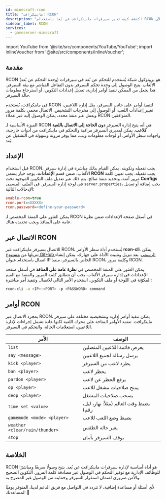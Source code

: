 ```yaml
---
id: minecraft-rcon
title: "ماينكرافت: RCON"
description: "اكتشف كيف تدير سيرفرات ماينكرافت عن بُعد باستخدام RCON للتحكم المرن والآمن وإدارة السيرفر بكفاءة → تعلّم المزيد الآن"
sidebar_label: RCON
services:
  - gameserver-minecraft
---
```


import YouTube from '@site/src/components/YouTube/YouTube';
import InlineVoucher from '@site/src/components/InlineVoucher';

## مقدمة

RCON (وحدة التحكم عن بُعد) هو بروتوكول شبكة يُستخدم للتحكم عن بُعد في سيرفرات الألعاب. يتيح الوصول إلى وحدة تحكم السيرفر بدون التفاعل المباشر مع بيئة السيرفر. هذا يجعل من الممكن تنفيذ أوامر إدارية، تعديل إعدادات التكوين، أو استرجاع معلومات حالة السيرفر.

في ماينكرافت، يُستخدم RCON لتنفيذ أوامر على جانب السيرفر، مثل إدارة اللاعبين، تغيير إعدادات اللعب، أو الوصول إلى مخرجات التشخيص. الاتصال محمي بكلمة مرور ويعمل عبر منفذ محدد، يمكن الوصول إليه عبر عملاء RCON المتوافقين.

الميزة الأساسية لـ RCON هي أنه يتيح إدارة السيرفر **دون الحاجة إلى الاتصال باللعبة كلاعب**. يمكن لمديري السيرفر مراقبة والتحكم في ماينكرافت من أدوات خارجية، واجهات سطر الأوامر، أو لوحات معلومات ويب، مما يوفر مرونة وسهولة في التشغيل عن بُعد.

<InlineVoucher />

## الإعداد

قبل استخدام RCON، يجب تفعيله وتكوينه. يمكن القيام بذلك مباشرة في إدارة سيرفر الألعاب. ضمن قسم **الإعدادات**، يوجد خيار يسمى **RCON** يجب تفعيله. يجب تعيين كلمة مرور آمنة، وتحديد منفذ صالح. يتم ذلك عبر تعديل ملف التكوين الموجود تحت **Configs** في لوحة إدارة السيرفر. في الملف المسمى `server.properties`، يجب إضافة أو تعديل الإدخالات التالية:

```cfg
enable-rcon=true
rcon.port=<XXXXX>
rcon.password=<define-your-password>
```
يمكن العثور على المنفذ المخصص لـ RCON في أسفل صفحة الإعدادات ضمن نظرة عامة على المنافذ ويجب تحديده هناك.



## الاتصال عبر RCON

للاتصال بسيرفر ماينكرافت عبر RCON، يُستخدم أداة سطر الأوامر **rcon-cli**. يمكن تنزيلها من [مستودع GitHub الرسمي](https://github.com/gorcon/rcon-cli). بعد تنزيل وتثبيت الأداة على جهازك، يمكن إنشاء اتصال باستخدام عنوان IP الخاص بالسيرفر، منفذ RCON، وكلمة مرور RCON.

يمكن العثور على المنفذ المخصص في **نظرة عامة على المنافذ** في أسفل صفحة الإعدادات في إدارة سيرفر الألعاب. يجب أن تتطابق كلمة المرور والمنفذ مع القيم المكوّنة في اللوحة أو ملف التكوين. استخدم الأمر التالي للاتصال وتنفيذ أمر مباشرة:

```bash
rcon-cli -a <IP>:<PORT> -p <PASSWORD> command
```



## أوامر RCON

بمجرد الاتصال عبر RCON، يمكن تنفيذ أوامر إدارية وتشخيصية مختلفة على سيرفر ماينكرافت. تعتمد الأوامر المتاحة على محرك اللعبة لكنها عادة تشمل إجراءات لإدارة اللاعبين، استعلامات الحالة، والتحكم في السيرفر.

| الأمر               | الوصف                                 |
|------------------------|---------------------------------------------|
| `list`               | يعرض قائمة اللاعبين المتصلين                     |
| `say <message>`       | يرسل رسالة لجميع اللاعبين         |
| `kick <player>`       | يطرد لاعب من السيرفر              |
| `ban <player>`        | يحظر لاعب                               |
| `pardon <player>`     | يرفع الحظر عن لاعب                             |
| `op <player>`         | يمنح صلاحيات مشغل للاعب       |
| `deop <player>`       | يسحب صلاحيات المشغل                  |
| `time set <value>`    | يضبط وقت العالم (مثلاً: نهار، ليل، رقم)   |
| `gamemode <mode> <player>` | يضبط وضع اللعب للاعب            |
| `weather <clear/rain/thunder>` | يغير حالة الطقس               |
| `stop`                | يوقف السيرفر بأمان                 |



## الخلاصة

RCON هو أداة أساسية لإدارة سيرفرات ماينكرافت عن بُعد. يتيح وصولًا سريعًا ومباشرًا للوظائف الإدارية مع توفير التحكم في الوصول عبر مصادقة كلمة المرور. التكوين الصحيح والآمن ضروري لضمان استقرار السيرفر وحمايته من الوصول غير المصرح به.

لأي أسئلة أو مساعدة إضافية، لا تتردد في التواصل مع فريق الدعم لدينا، المتوفر يوميًا لمساعدتك! 🙂

<InlineVoucher />